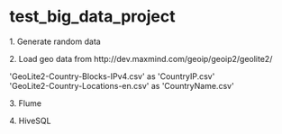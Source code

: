 # test_big_data_project

<p>
  1. Generate random data

<p>
  2. Load geo data from http://dev.maxmind.com/geoip/geoip2/geolite2/

'GeoLite2-Country-Blocks-IPv4.csv' as 'CountryIP.csv'<br>
'GeoLite2-Country-Locations-en.csv' as 'CountryName.csv'<br>

<p>
  3. Flume
  
<p>
  4. HiveSQL
